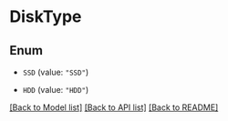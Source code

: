 # DiskType

## Enum


* `SSD` (value: `"SSD"`)

* `HDD` (value: `"HDD"`)


[[Back to Model list]](../README.md#documentation-for-models) [[Back to API list]](../README.md#documentation-for-api-endpoints) [[Back to README]](../README.md)


